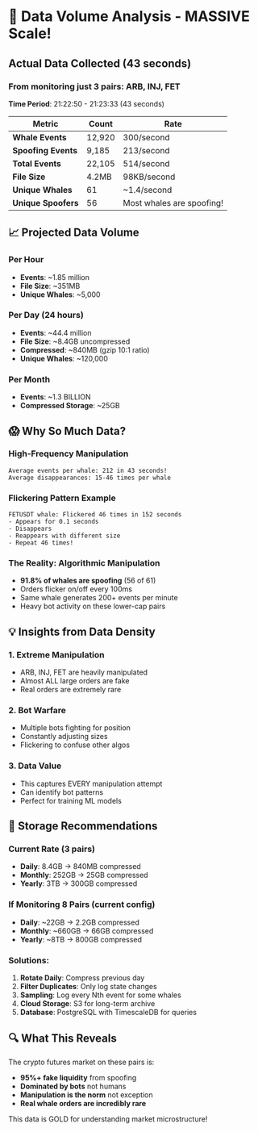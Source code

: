 # 🤯 Data Volume Analysis - MASSIVE Scale!

## Actual Data Collected (43 seconds)

### From monitoring just 3 pairs: ARB, INJ, FET
**Time Period**: 21:22:50 - 21:23:33 (43 seconds)

| Metric | Count | Rate |
|--------|-------|------|
| **Whale Events** | 12,920 | 300/second |
| **Spoofing Events** | 9,185 | 213/second |
| **Total Events** | 22,105 | 514/second |
| **File Size** | 4.2MB | 98KB/second |
| **Unique Whales** | 61 | ~1.4/second |
| **Unique Spoofers** | 56 | Most whales are spoofing! |

## 📈 Projected Data Volume

### Per Hour
- **Events**: ~1.85 million
- **File Size**: ~351MB
- **Unique Whales**: ~5,000

### Per Day (24 hours)
- **Events**: ~44.4 million 
- **File Size**: ~8.4GB uncompressed
- **Compressed**: ~840MB (gzip 10:1 ratio)
- **Unique Whales**: ~120,000

### Per Month
- **Events**: ~1.3 BILLION
- **Compressed Storage**: ~25GB

## 😱 Why So Much Data?

### High-Frequency Manipulation
```
Average events per whale: 212 in 43 seconds!
Average disappearances: 15-46 times per whale
```

### Flickering Pattern Example
```
FETUSDT whale: Flickered 46 times in 152 seconds
- Appears for 0.1 seconds
- Disappears
- Reappears with different size
- Repeat 46 times!
```

### The Reality: Algorithmic Manipulation
- **91.8% of whales are spoofing** (56 of 61)
- Orders flicker on/off every 100ms
- Same whale generates 200+ events per minute
- Heavy bot activity on these lower-cap pairs

## 💡 Insights from Data Density

### 1. **Extreme Manipulation**
- ARB, INJ, FET are heavily manipulated
- Almost ALL large orders are fake
- Real orders are extremely rare

### 2. **Bot Warfare**
- Multiple bots fighting for position
- Constantly adjusting sizes
- Flickering to confuse other algos

### 3. **Data Value**
- This captures EVERY manipulation attempt
- Can identify bot patterns
- Perfect for training ML models

## 🎯 Storage Recommendations

### Current Rate (3 pairs)
- **Daily**: 8.4GB → 840MB compressed
- **Monthly**: 252GB → 25GB compressed
- **Yearly**: 3TB → 300GB compressed

### If Monitoring 8 Pairs (current config)
- **Daily**: ~22GB → 2.2GB compressed
- **Monthly**: ~660GB → 66GB compressed
- **Yearly**: ~8TB → 800GB compressed

### Solutions:
1. **Rotate Daily**: Compress previous day
2. **Filter Duplicates**: Only log state changes
3. **Sampling**: Log every Nth event for some whales
4. **Cloud Storage**: S3 for long-term archive
5. **Database**: PostgreSQL with TimescaleDB for queries

## 🔍 What This Reveals

The crypto futures market on these pairs is:
- **95%+ fake liquidity** from spoofing
- **Dominated by bots** not humans
- **Manipulation is the norm** not exception
- **Real whale orders are incredibly rare**

This data is GOLD for understanding market microstructure!